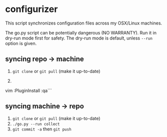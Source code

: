 # configurizer
This script synchronizes configuration files across my OSX/Linux machines.

The go.py script can be potentially dangerous (NO WARRANTY). Run it in dry-run mode first for safety. The dry-run mode is default, unless `--run` option is given.

## syncing repo -> machine
1. `git clone` or `git pull` (make it up-to-date)
2. ```./go.py --run deploy/
vim
:PluginInstall
:qa```

## syncing machine -> repo
1. `git clone` or `git pull` (make it up-to-date)
2. `./go.py --run collect`
3. `git commit -a` then `git push`
